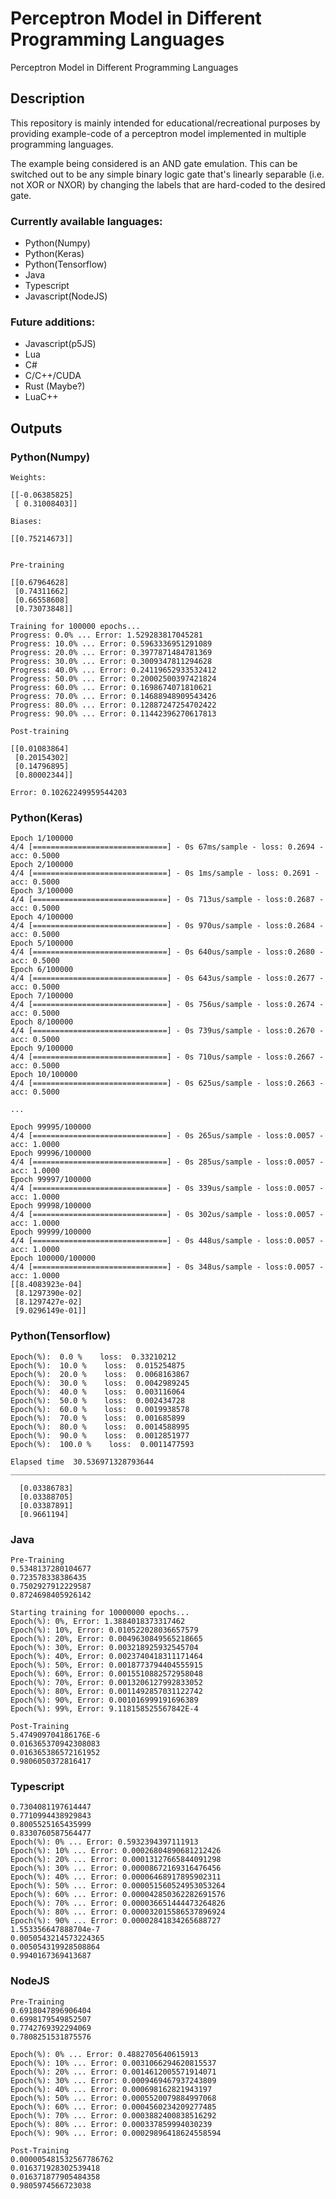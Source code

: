 # Perceptron Model in Different Programming Languages
Perceptron Model in Different Programming Languages

## Description

This repository is mainly intended for educational/recreational purposes by providing example-code of a perceptron model implemented in multiple programming languages.

The example being considered is an AND gate emulation. This can be switched out to be any simple binary logic gate that's linearly separable (i.e. not XOR or NXOR) by changing the labels that are hard-coded to the desired gate. 

### Currently available languages:
- Python(Numpy)
- Python(Keras)
- Python(Tensorflow)
- Java
- Typescript
- Javascript(NodeJS)

### Future additions:
- Javascript(p5JS)
- Lua
- C#
- C/C++/CUDA
- Rust (Maybe?)
- LuaC++

## Outputs

### Python(Numpy)

```
Weights:

[[-0.06385825]
 [ 0.31008403]]

Biases:

[[0.75214673]]


Pre-training

[[0.67964628]
 [0.74311662]
 [0.66558608]
 [0.73073848]]

Training for 100000 epochs...
Progress: 0.0% ... Error: 1.529283817045281
Progress: 10.0% ... Error: 0.5963336951291089
Progress: 20.0% ... Error: 0.3977871484781369
Progress: 30.0% ... Error: 0.3009347811294628
Progress: 40.0% ... Error: 0.24119652933532412
Progress: 50.0% ... Error: 0.20002500397421824
Progress: 60.0% ... Error: 0.1698674071810621
Progress: 70.0% ... Error: 0.14688948909543426
Progress: 80.0% ... Error: 0.12887247254702422
Progress: 90.0% ... Error: 0.11442396270617813

Post-training

[[0.01083864]
 [0.20154302]
 [0.14796895]
 [0.80002344]]

Error: 0.10262249959544203
```

### Python(Keras)

```
Epoch 1/100000
4/4 [==============================] - 0s 67ms/sample - loss: 0.2694 - acc: 0.5000
Epoch 2/100000
4/4 [==============================] - 0s 1ms/sample - loss: 0.2691 - acc: 0.5000
Epoch 3/100000
4/4 [==============================] - 0s 713us/sample - loss:0.2687 - acc: 0.5000
Epoch 4/100000
4/4 [==============================] - 0s 970us/sample - loss:0.2684 - acc: 0.5000
Epoch 5/100000
4/4 [==============================] - 0s 640us/sample - loss:0.2680 - acc: 0.5000
Epoch 6/100000
4/4 [==============================] - 0s 643us/sample - loss:0.2677 - acc: 0.5000
Epoch 7/100000
4/4 [==============================] - 0s 756us/sample - loss:0.2674 - acc: 0.5000
Epoch 8/100000
4/4 [==============================] - 0s 739us/sample - loss:0.2670 - acc: 0.5000
Epoch 9/100000
4/4 [==============================] - 0s 710us/sample - loss:0.2667 - acc: 0.5000
Epoch 10/100000
4/4 [==============================] - 0s 625us/sample - loss:0.2663 - acc: 0.5000

...

Epoch 99995/100000
4/4 [==============================] - 0s 265us/sample - loss:0.0057 - acc: 1.0000
Epoch 99996/100000
4/4 [==============================] - 0s 285us/sample - loss:0.0057 - acc: 1.0000
Epoch 99997/100000
4/4 [==============================] - 0s 339us/sample - loss:0.0057 - acc: 1.0000
Epoch 99998/100000
4/4 [==============================] - 0s 302us/sample - loss:0.0057 - acc: 1.0000
Epoch 99999/100000
4/4 [==============================] - 0s 448us/sample - loss:0.0057 - acc: 1.0000
Epoch 100000/100000
4/4 [==============================] - 0s 348us/sample - loss:0.0057 - acc: 1.0000
[[8.4083923e-04]
 [8.1297390e-02]
 [8.1297427e-02]
 [9.0296149e-01]]
```

### Python(Tensorflow)

```
Epoch(%):  0.0 %    loss:  0.33210212
Epoch(%):  10.0 %    loss:  0.015254875
Epoch(%):  20.0 %    loss:  0.0068163867
Epoch(%):  30.0 %    loss:  0.0042989245
Epoch(%):  40.0 %    loss:  0.003116064
Epoch(%):  50.0 %    loss:  0.002434728
Epoch(%):  60.0 %    loss:  0.0019938578
Epoch(%):  70.0 %    loss:  0.001685899
Epoch(%):  80.0 %    loss:  0.0014588995
Epoch(%):  90.0 %    loss:  0.0012851977
Epoch(%):  100.0 %    loss:  0.0011477593

Elapsed time  30.536971328793644
________________________________________________________________________________

  [0.03386783]
  [0.03388705]
  [0.03387891]
  [0.9661194]
```
### Java
```
Pre-Training
0.5348137280104677
0.723578338386435
0.7502927912229587
0.8724698405926142

Starting training for 10000000 epochs...
Epoch(%): 0%, Error: 1.3884018373317462
Epoch(%): 10%, Error: 0.010522028036657579
Epoch(%): 20%, Error: 0.0049630849565218665
Epoch(%): 30%, Error: 0.003218925932545704
Epoch(%): 40%, Error: 0.0023740418311171464
Epoch(%): 50%, Error: 0.0018773794404555915
Epoch(%): 60%, Error: 0.0015510882572958048
Epoch(%): 70%, Error: 0.0013206127992833052
Epoch(%): 80%, Error: 0.0011492857031122742
Epoch(%): 90%, Error: 0.001016999191696389
Epoch(%): 99%, Error: 9.118158525567842E-4

Post-Training
5.474909704186176E-6
0.016365370942308083
0.016365386572161952
0.9806050372816417
```
### Typescript
```
0.7304081197614447
0.7710994438929843
0.8005525165435999
0.8330760587564477
Epoch(%): 0% ... Error: 0.5932394397111913
Epoch(%): 10% ... Error: 0.00026804890681212426
Epoch(%): 20% ... Error: 0.00013127665844091298
Epoch(%): 30% ... Error: 0.00008672169316476456
Epoch(%): 40% ... Error: 0.00006468917895902311
Epoch(%): 50% ... Error: 0.000051560524953053264
Epoch(%): 60% ... Error: 0.000042850362282691576
Epoch(%): 70% ... Error: 0.000036651444473264826
Epoch(%): 80% ... Error: 0.000032015586537896924
Epoch(%): 90% ... Error: 0.00002841834265688727
1.553356647888704e-7
0.0050543214573224365
0.005054319928508864
0.9940167369413687
```
### NodeJS
```
Pre-Training
0.6918047896906404
0.6998179549852507
0.7742769392294069
0.7808251531875576

Epoch(%): 0% ... Error: 0.4882705640615913
Epoch(%): 10% ... Error: 0.0031066294620815537
Epoch(%): 20% ... Error: 0.0014612005571914071
Epoch(%): 30% ... Error: 0.0009469467937243809
Epoch(%): 40% ... Error: 0.000698162821943197
Epoch(%): 50% ... Error: 0.0005520079884997068
Epoch(%): 60% ... Error: 0.0004560234209277485
Epoch(%): 70% ... Error: 0.0003882400838516292
Epoch(%): 80% ... Error: 0.000337859994030239
Epoch(%): 90% ... Error: 0.00029896418624558594

Post-Training
0.000005481532567786762
0.016371928302539418
0.016371877905484358
0.9805974566723038
```
